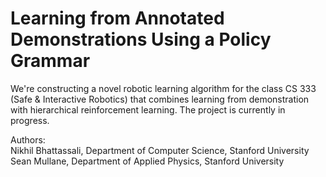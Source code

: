 # Learning from Annotated Demonstrations Using a Policy Grammar

We're constructing a novel robotic learning algorithm for the class CS 333 (Safe & Interactive Robotics) that combines learning 
from demonstration with hierarchical reinforcement learning. The project is currently in progress. 

Authors: \
Nikhil Bhattassali, Department of Computer Science, Stanford University \
Sean Mullane, Department of Applied Physics, Stanford University 
